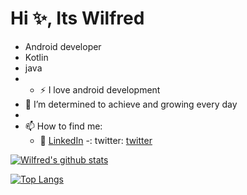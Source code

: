# Hi ✨, Its Wilfred
- Android developer
- Kotlin
- java
- - :zap: I love android development
- 🌱 I’m determined to achieve and growing every day
-
- 📫 How to find me: 
  - :office: [LinkedIn](https://www.linkedin.com/in/wilfredgicharu/)
  -: twitter: [twitter](https://twitter.com/WilfredGicharu)
 
 
 [![Wilfred's github stats](https://github-readme-stats.vercel.app/api?username=WilfredGicharu&count_private=true&show_icons=true&theme=radical&hide_rank=false)](https://github.com/anuraghazra/github-readme-stats)
 
 [![Top Langs](https://github-readme-stats.vercel.app/api/top-langs/?username=wilfredGicharu)](https://github.com/anuraghazra/github-readme-stats)
